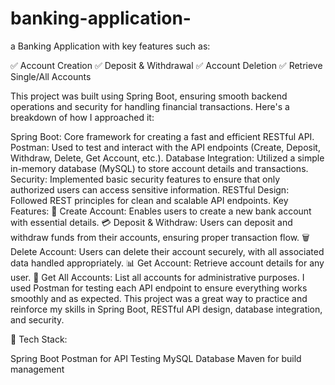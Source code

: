 # banking-application-
a Banking Application with key features such as:

✅ Account Creation
✅ Deposit & Withdrawal
✅ Account Deletion
✅ Retrieve Single/All Accounts

This project was built using Spring Boot, ensuring smooth backend operations and security for handling financial transactions. Here's a breakdown of how I approached it:

Spring Boot: Core framework for creating a fast and efficient RESTful API.
Postman: Used to test and interact with the API endpoints (Create, Deposit, Withdraw, Delete, Get Account, etc.).
Database Integration: Utilized a simple in-memory database (MySQL) to store account details and transactions.
Security: Implemented basic security features to ensure that only authorized users can access sensitive information.
RESTful Design: Followed REST principles for clean and scalable API endpoints.
Key Features:
🏦 Create Account: Enables users to create a new bank account with essential details.
💳 Deposit & Withdraw: Users can deposit and withdraw funds from their accounts, ensuring proper transaction flow.
🗑 Delete Account: Users can delete their account securely, with all associated data handled appropriately.
📊 Get Account: Retrieve account details for any user.
📑 Get All Accounts: List all accounts for administrative purposes.
I used Postman for testing each API endpoint to ensure everything works smoothly and as expected. This project was a great way to practice and reinforce my skills in Spring Boot, RESTful API design, database integration, and security.

🔧 Tech Stack:

Spring Boot
Postman for API Testing
MySQL Database
Maven for build management
